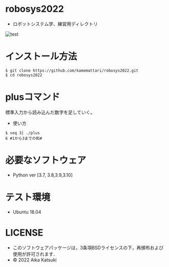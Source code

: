 # robosys2022
 * ロボットシステム学、練習用ディレクトリ

![test](https://github.com/kamemattari/robosys_plus/actions/workflows/test.yml/badge.svg)

# インストール方法
```
$ git clone https://github.com/kamemattari/robosys2022.git
$ cd robosys2022
```

# plusコマンド

標準入力から読み込んだ数字を足していく。

 * 使い方
```
$ seq 3| ./plus
6 #1から3までの和#
```

# 必要なソフトウェア
 * Python ver [3.7, 3.8,3.9,3.10]

# テスト環境
 * Ubuntu 18.04

# LICENSE
 * このソフトウェアパッケージは，3条項BSDライセンスの下，再頒布および使用が許可されます．
 * © 2022 Aika Katsuki
